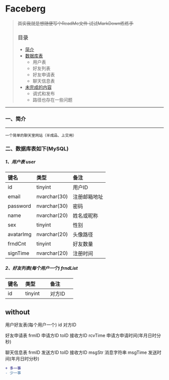 Faceberg
====================

> ~~其实我就是想随便写个ReadMe文件 试试MarkDown练练手~~
> ### 目录
> * [简介](#简介)
> * [数据库表](#数据库表)
>	* 用户表
>	* 好友列表
>	* 好友申请表
>	* 聊天信息表
> * [未完成的内容](#未完成的内容)
>	* 调式和发布
>	* 路径也存在一些问题

****

### 一、简介
-----------------------

    一个简单的聊天室网站（半成品、上交用）

### 二、数据库表如下(MySQL)

##### 1、用户表 user

| 键名      | 类型          | 备注        |
|:--------- |:------------ | :---------- |
| id        | tinyint      | 用户ID      |
| email     | nvarchar(30) | 注册邮箱地址 |
| password  | nvarchar(30) | 密码        |
| name      | nvarchar(20) | 姓名或昵称   |
| sex       | tinyint      | 性别        |
| avatarImg | nvarchar(20) | 头像路径     |
| frndCnt   | tinyint      | 好友数量     |
| signTime  | nvarchar(20) | 注册时间     |

##### 2、好友列表(每个用户一个) frndList

| 键名      | 类型          | 备注        |
|:--------- |:------------ | :---------- |
| id        | tinyint      | 对方ID      |



without
----------------------------------------	
用户好友表(每个用户一个)
	id			对方ID
	
好友申请表
	frmID		申请方ID
	toID		接收方ID
	rcvTime		申请方申请时间(年月日时分秒)
	
聊天信息表
	frmID		发送方ID
	toID		接收方ID
	msgStr		消息字符串
	msgTime		发送时间(年月日时分秒)

```diff
+ 多一事
- 少一事
```
